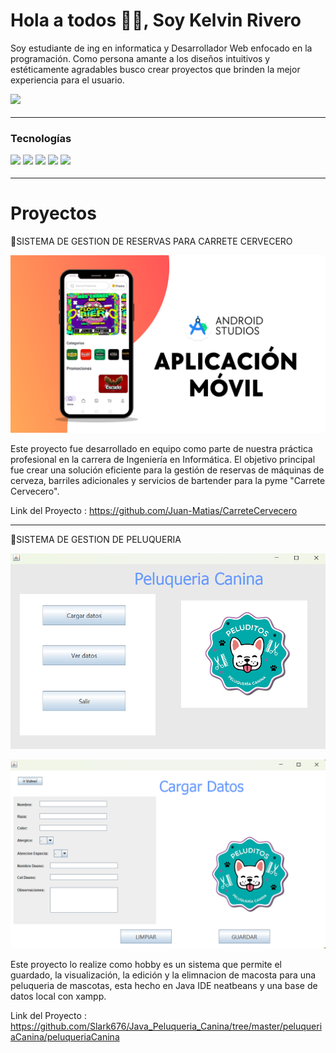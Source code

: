 # Hola a todos 👋🏻, Soy Kelvin Rivero
Soy estudiante de ing en informatica y Desarrollador Web enfocado en la programación. Como persona amante a los diseños intuitivos y estéticamente agradables busco crear proyectos que brinden la mejor experiencia para el usuario.

<p>
  <a href="https://www.linkedin.com/in/kelvin-rivero-m-194a8124b/"><img src="https://img.shields.io/badge/Linkedin-%231572B6.svg?style=for-the-badge&logo=Linkedin&logoColor=white" style="margin-bottom: 4px;" height="30px" target="_blank"></a>
</p>

---  


### Tecnologías

<p>
<img src="https://img.shields.io/badge/java-%23ED8B00.svg?style=for-the-badge&logo=java&logoColor=white" style="margin-bottom: 4px;" height="30px">
<img src="https://img.shields.io/badge/html5-%23E34F26.svg?style=for-the-badge&logo=html5&logoColor=white" style="margin-bottom: 4px;" height="30px">
<img src="https://img.shields.io/badge/css3-%231572B6.svg?style=for-the-badge&logo=css3&logoColor=white" style="margin-bottom: 4px;" height="30px">
<img src="https://img.shields.io/badge/github-%23323330.svg?style=for-the-badge&logo=github&logoColor=white" style="margin-bottom: 4px;" height="30px">
<img src="https://img.shields.io/badge/mysql-%2300f.svg?style=for-the-badge&logo=mysql&logoColor=white" style="margin-bottom: 4px;" height="30px">
</p>

---  

# Proyectos

🚩SISTEMA DE GESTION DE RESERVAS PARA CARRETE CERVECERO 
<p align="center" >
     <img src="https://github.com/Juan-Matias/CarreteCervecero/blob/1715ae11ab8559408ee5ce923793d675f1470784/Background.png" >
</p>

Este proyecto fue desarrollado en equipo como parte de nuestra práctica profesional en la carrera de Ingeniería en Informática. El objetivo principal fue crear una solución eficiente para la gestión de reservas de máquinas de cerveza, barriles adicionales y servicios de bartender para la pyme "Carrete Cervecero".

Link del Proyecto : https://github.com/Juan-Matias/CarreteCervecero

---

🚩SISTEMA DE GESTION DE PELUQUERIA 
<p align="center" >
     <img src="https://github.com/Slark676/Java_Peluqueria_Canina/blob/master/PeluqueriaCanina.png" >
</p>

<p align="center" >
     <img src="https://github.com/Slark676/Java_Peluqueria_Canina/blob/master/PeluqueriaCaninaAgregar.png" >
</p>

Este proyecto lo realize como hobby es un sistema que permite el guardado, la visualización, la edición y la elimnacion de macosta para una peluqueria de mascotas, esta hecho en Java IDE neatbeans y una base de datos local con xampp.

Link del Proyecto : https://github.com/Slark676/Java_Peluqueria_Canina/tree/master/peluqueriaCanina/peluqueriaCanina
